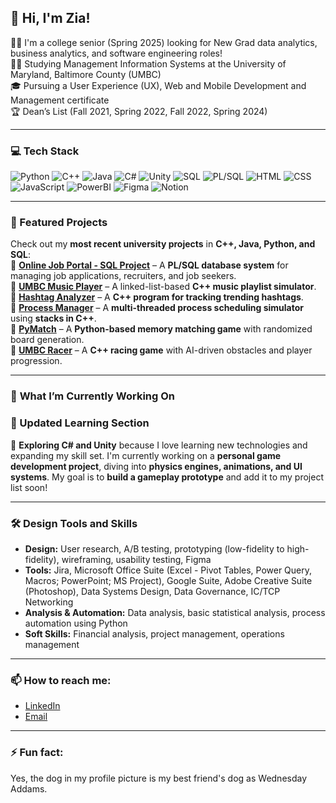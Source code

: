 ## 👋 Hi, I'm Zia!

👨‍💻 I'm a college senior (Spring 2025) looking for New Grad data analytics, business analytics, and software engineering roles!  
👨‍🎓 Studying Management Information Systems at the University of Maryland, Baltimore County (UMBC)  
🎓 Pursuing a User Experience (UX), Web and Mobile Development and Management certificate  
🏆 Dean’s List (Fall 2021, Spring 2022, Fall 2022, Spring 2024)

---

### 💻 Tech Stack
![Python](https://img.shields.io/badge/-Python-3776AB?logo=python&logoColor=white&style=flat)
![C++](https://img.shields.io/badge/-C++-00599C?logo=c%2B%2B&logoColor=white&style=flat)
![Java](https://img.shields.io/badge/-Java-007396?logo=java&logoColor=white&style=flat)
![C#](https://img.shields.io/badge/-C%23-239120?logo=c-sharp&logoColor=white&style=flat)
![Unity](https://img.shields.io/badge/-Unity-000000?logo=unity&logoColor=white&style=flat)
![SQL](https://img.shields.io/badge/-SQL-4479A1?logo=postgresql&logoColor=white&style=flat)
![PL/SQL](https://img.shields.io/badge/-PL/SQL-F7DF1E?logo=oracle&logoColor=black&style=flat)
![HTML](https://img.shields.io/badge/-HTML5-E34F26?logo=html5&logoColor=white&style=flat)
![CSS](https://img.shields.io/badge/-CSS3-1572B6?logo=css3&logoColor=white&style=flat)
![JavaScript](https://img.shields.io/badge/-JavaScript-F7DF1E?logo=javascript&logoColor=black&style=flat)
![PowerBI](https://img.shields.io/badge/-PowerBI-F2C811?logo=powerbi&logoColor=black&style=flat)
![Figma](https://img.shields.io/badge/-Figma-F24E1E?logo=figma&logoColor=white&style=flat)
![Notion](https://img.shields.io/badge/-Notion-000000?logo=notion&logoColor=white&style=flat)

---

### 🚀 Featured Projects  
Check out my **most recent university projects** in **C++, Java, Python, and SQL**:  
🔹 [**Online Job Portal - SQL Project**](https://github.com/ziaontheotherside/Online-Job-Portal-SQL-Project) – A **PL/SQL database system** for managing job applications, recruiters, and job seekers.  
🔹 [**UMBC Music Player**](https://github.com/ziaontheotherside/school-projects/tree/main/UMBCMusicPlayer) – A linked-list-based **C++ music playlist simulator**.  
🔹 [**Hashtag Analyzer**](https://github.com/ziaontheotherside/school-projects/tree/main/HashtagAnalyzer) – A **C++ program for tracking trending hashtags**.  
🔹 [**Process Manager**](https://github.com/ziaontheotherside/school-projects/tree/main/ProcessManager) – A **multi-threaded process scheduling simulator** using **stacks in C++**.  
🔹 [**PyMatch**](https://github.com/ziaontheotherside/school-projects/tree/main/PyMatch) – A **Python-based memory matching game** with randomized board generation.  
🔹 [**UMBC Racer**](https://github.com/ziaontheotherside/school-projects/tree/main/UMBCRacer) – A **C++ racing game** with AI-driven obstacles and player progression.

---

### 🔧 **What I’m Currently Working On**
### **📌 Updated Learning Section**  
📌 **Exploring C# and Unity** because I love learning new technologies and expanding my skill set. I'm currently working on a **personal game development project**, diving into **physics engines, animations, and UI systems**. My goal is to **build a gameplay prototype** and add it to my project list soon!

---

### 🛠️ Design Tools and Skills
- **Design:** User research, A/B testing, prototyping (low-fidelity to high-fidelity), wireframing, usability testing, Figma
- **Tools:** Jira, Microsoft Office Suite (Excel - Pivot Tables, Power Query, Macros; PowerPoint; MS Project), Google Suite, Adobe Creative Suite (Photoshop), Data Systems Design, Data Governance, IC/TCP Networking
- **Analysis & Automation:** Data analysis, basic statistical analysis, process automation using Python
- **Soft Skills:** Financial analysis, project management, operations management

---

### 📫 How to reach me:
- [LinkedIn](https://www.linkedin.com/in/zia-animashaun-067362248/)
- [Email](mailto:faonimas@example.com)

---

### ⚡ Fun fact:
Yes, the dog in my profile picture is my best friend's dog as Wednesday Addams.

